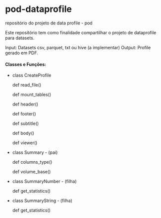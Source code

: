 # pod-dataprofile
repositório do projeto de data profile - pod

Este repositório tem como finalidade compartilhar o projeto de dataprofile para datasets.

Input: Datasets csv, parquet, txt ou hive (a implementar)
Output: Profile gerado em PDF.

#### Classes e Funções:

* class CreateProfile

    def read_file()

    def mount_tables()

    def header()

    def footer()

    def subtitle()

    def body()

    def viewer()

* class Summary - (pai)

    def columns_type()

    def volume_base()
  
* class SummaryNumber - (filha)

    def get_statistics()
  
* class SummaryString - (filha)

    def get_statistics()
